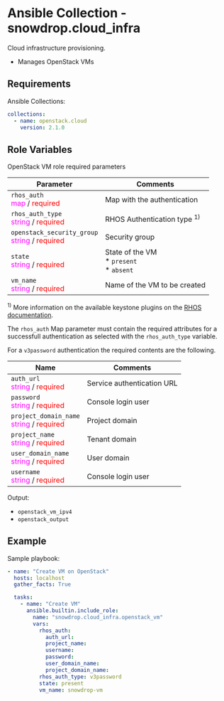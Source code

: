 # Ansible Collection - snowdrop.cloud_infra

Cloud infrastructure provisioning.

* Manages OpenStack VMs

## Requirements

Ansible Collections:

```yaml
collections:
  - name: openstack.cloud
    version: 2.1.0
```

## Role Variables

OpenStack VM role required parameters

| Parameter | Comments   |
|-----------|------------|
| `rhos_auth` <br/><span style="color:fuchsia">map</span> / <span style="color:red">required</span> | Map with the authentication |
| `rhos_auth_type` <br/><span style="color:fuchsia">string</span> / <span style="color:red">required</span> | RHOS Authentication type  <sup>1)</sup> |
| `openstack_security_group` <br/><span style="color:fuchsia">string</span> / <span style="color:red">required</span> | Security group |
| `state` <br/><span style="color:fuchsia">string</span> / <span style="color:red">required</span> | State of the VM <br/> * `present` <br/> * `absent` |
| `vm_name` <br/><span style="color:fuchsia">string</span> / <span style="color:red">required</span> | Name of the VM to be created |

<sup>1)</sup> More information on the available keystone plugins on the 
[RHOS documentation](https://docs.openstack.org/keystoneauth/latest/plugin-options.html#available-plugins).
 
The `rhos_auth` Map parameter must contain the required attributes for a successfull 
 authentication as selected with the `rhos_auth_type` variable. 
 
For a `v3password` authentication the required contents are the following.

| Name  | Comments                          |
|-------|-----------------------------------|
| `auth_url`      <br/><span style="color:fuchsia">string</span> / <span style="color:red">required</span> | Service authentication URL |
| `password` <br/><span style="color:fuchsia">string</span> / <span style="color:red">required</span> | Console login user |
| `project_domain_name`   <br/><span style="color:fuchsia">string</span> / <span style="color:red">required</span> | Project domain |
| `project_name` <br/><span style="color:fuchsia">string</span> / <span style="color:red">required</span> | Tenant domain |
| `user_domain_name`      <br/><span style="color:fuchsia">string</span> / <span style="color:red">required</span> | User domain |
| `username` <br/><span style="color:fuchsia">string</span> / <span style="color:red">required</span> | Console login user |

Output: 
* `openstack_vm_ipv4`
* `openstack_output`

## Example

Sample playbook:

```yaml
- name: "Create VM on OpenStack"
  hosts: localhost
  gather_facts: True

  tasks:
    - name: "Create VM"
      ansible.builtin.include_role:
        name: "snowdrop.cloud_infra.openstack_vm"
        vars:
          rhos_auth:
            auth_url: 
            project_name: 
            username: 
            password: 
            user_domain_name: 
            project_domain_name: 
          rhos_auth_type: v3password
          state: present
          vm_name: snowdrop-vm
```